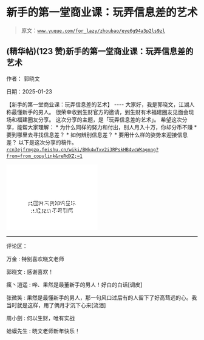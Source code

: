 # 新手的第一堂商业课：玩弄信息差的艺术

> 原文：[`www.yuque.com/for_lazy/zhoubao/eye6g94a3p2ls9zl`](https://www.yuque.com/for_lazy/zhoubao/eye6g94a3p2ls9zl)

## (精华帖)(123 赞)新手的第一堂商业课：玩弄信息差的艺术

作者： 郭晓文

日期：2025-01-23

【新手的第一堂商业课：玩弄信息差的艺术】 ---- 大家好，我是郭晓文，江湖人称最懂新手的男人。
很荣幸收到生财官方的邀请，到生财有术福建圈友见面会现场和福建圈友分享。 这次分享的主题，是「玩弄信息差的艺术」。 希望这次分享，能帮大家理解： *
为什么同样的努力和付出，别人月入十万，你却分币不赚 * 要到哪里去寻找信息差？ * 如何辨别信息差？ * 要用什么样的姿势来迎接信息差？
以下是这次分享的稿件。 [`rcn3ejfrmgzp.feishu.cn/wiki/BWk4wTxv2i3RPskHB4vcWKagnng?from=from_copylink&reRdXZ;=1`](https://rcn3ejfrmgzp.feishu.cn/wiki/BWk4wTxv2i3RPskHB4vcWKagnng?from=from_copylink&reRdXZ;=1)

![](img/3cc43d0e0fd735e92f0f77e397f32048.png "None")

* * *

评论区：

万金 : 特别喜欢晓文老师

郭晓文 : 感谢喜欢！

瘋丶逍遥 : 哗、果然是最董新手的男人！好白的白话[调皮]

张微笑 : 果然是最懂新手的男人，那一句风口过后有的人留下了好高骛远的心。我当时就是这样，用了俩月才沉下心来[流泪]

周小劍 : 何以生财，唯有实战

蛤蟆先生 : 晓文老师新年快乐！